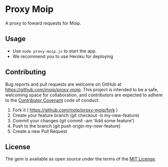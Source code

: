 # Proxy Moip

A proxy to foward requests for Moip.

## Usage

* Use `node proxy-moip.js` to start the app.
* We recommend you to use Heroku for deploying

## Contributing

Bug reports and pull requests are welcome on GitHub at https://github.com/moip/proxy-moip. This project is intended to be a safe, welcoming space for collaboration, and contributors are expected to adhere to the [Contributor Covenant](http://contributor-covenant.org) code of conduct.

1. Fork it ( https://github.com/moip/proxy-moip/fork )
2. Create your feature branch (git checkout -b my-new-feature)
3. Commit your changes (git commit -am 'Add some feature')
4. Push to the branch (git push origin my-new-feature)
5. Create a new Pull Request

## License

The gem is available as open source under the terms of the [MIT License](http://opensource.org/licenses/MIT).
